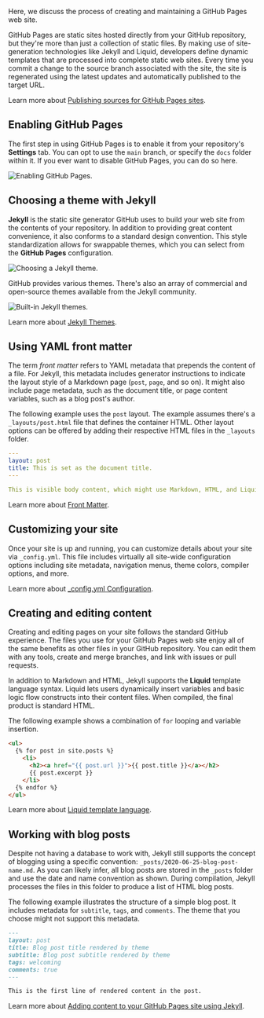 Here, we discuss the process of creating and maintaining a GitHub Pages web site.

GitHub Pages are static sites hosted directly from your GitHub repository, but they're more than just a collection of static files. By making use of site-generation technologies like Jekyll and Liquid, developers define dynamic templates that are processed into complete static web sites. Every time you commit a change to the source branch associated with the site, the site is regenerated using the latest updates and automatically published to the target URL.

Learn more about [Publishing sources for GitHub Pages sites](https://docs.github.com/pages/getting-started-with-github-pages/configuring-a-publishing-source-for-your-github-pages-site).

## Enabling GitHub Pages

The first step in using GitHub Pages is to enable it from your repository's **Settings** tab. You can opt to use the `main` branch, or specify the `docs` folder within it. If you ever want to disable GitHub Pages, you can do so here.

![Enabling GitHub Pages.](../media/2-enabling-github-pages.png)

## Choosing a theme with Jekyll

**Jekyll** is the static site generator GitHub uses to build your web site from the contents of your repository. In addition to providing great content convenience, it also conforms to a standard design convention. This style standardization allows for swappable themes, which you can select from the **GitHub Pages** configuration.

![Choosing a Jekyll theme.](../media/2-choosing-jekyll-theme.png)

GitHub provides various themes. There's also an array of commercial and open-source themes available from the Jekyll community.

![Built-in Jekyll themes.](../media/2-jekyll-themes.png)

Learn more about [Jekyll Themes](https://jekyllrb.com/docs/themes/?azure-portal=true).

## Using YAML front matter

The term *front matter* refers to YAML metadata that prepends the content of a file. For Jekyll, this metadata includes generator instructions to indicate the layout style of a Markdown page (`post`, `page`, and so on). It might also include page metadata, such as the document title, or page content variables, such as a blog post's author.

The following example uses the `post` layout. The example assumes there's a `_layouts/post.html` file that defines the container HTML. Other layout options can be offered by adding their respective HTML files in the `_layouts` folder.

```yml
---
layout: post
title: This is set as the document title.
---

This is visible body content, which might use Markdown, HTML, and Liquid templating.
```

Learn more about [Front Matter](https://jekyllrb.com/docs/front-matter/?azure-portal=true).

## Customizing your site

Once your site is up and running, you can customize details about your site via `_config.yml`. This file includes virtually all site-wide configuration options including site metadata, navigation menus, theme colors, compiler options, and more.

Learn more about [_config.yml Configuration](https://jekyllrb.com/docs/configuration/?azure-portal=true).

## Creating and editing content

Creating and editing pages on your site follows the standard GitHub experience. The files you use for your GitHub Pages web site enjoy all of the same benefits as other files in your GitHub repository. You can edit them with any tools, create and merge branches, and link with issues or pull requests.

In addition to Markdown and HTML, Jekyll supports the **Liquid** template language syntax. Liquid lets users dynamically insert variables and basic logic flow constructs into their content files. When compiled, the final product is standard HTML.

The following example shows a combination of `for` looping and variable insertion.

```markdown
<ul>
  {% for post in site.posts %}
    <li>
      <h2><a href="{{ post.url }}">{{ post.title }}</a></h2>
      {{ post.excerpt }}
    </li>
  {% endfor %}
</ul>
```

Learn more about [Liquid template language](https://shopify.github.io/liquid/?azure-portal=true).

## Working with blog posts

Despite not having a database to work with, Jekyll still supports the concept of blogging using a specific convention: `_posts/2020-06-25-blog-post-name.md`. As you can likely infer, all blog posts are stored in the `_posts` folder and use the date and name convention as shown. During compilation, Jekyll processes the files in this folder to produce a list of HTML blog posts.

The following example illustrates the structure of a simple blog post. It includes metadata for `subtitle`, `tags`, and `comments`. The theme that you choose might not support this metadata.

```markdown
---
layout: post
title: Blog post title rendered by theme
subtitle: Blog post subtitle rendered by theme
tags: welcoming
comments: true
---

This is the first line of rendered content in the post.
```

Learn more about [Adding content to your GitHub Pages site using Jekyll](https://help.github.com/en/github/working-with-github-pages/adding-content-to-your-github-pages-site-using-jekyll?azure-portal=true).

